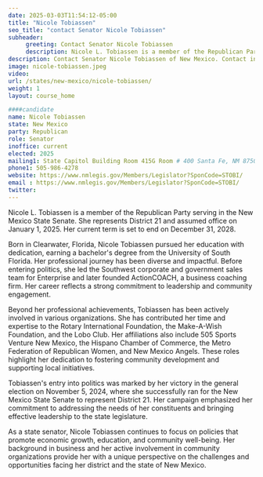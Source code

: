 ```yaml
---
date: 2025-03-03T11:54:12-05:00
title: "Nicole Tobiassen"
seo_title: "contact Senator Nicole Tobiassen"
subheader:
     greeting: Contact Senator Nicole Tobiassen
     description: Nicole L. Tobiassen is a member of the Republican Party serving in the New Mexico State Senate. She represents District 21 and assumed office on January 1, 2025. Her current term is set to end on December 31, 2028.
description: Contact Senator Nicole Tobiassen of New Mexico. Contact information for Nicole Tobiassen includes email address, phone number, and mailing address.
image: nicole-tobiassen.jpeg
video:
url: /states/new-mexico/nicole-tobiassen/
weight: 1
layout: course_home

####candidate
name: Nicole Tobiassen
state: New Mexico
party: Republican
role: Senator
inoffice: current
elected: 2025
mailing1: State Capitol Building Room 415G Room # 400 Santa Fe, NM 87501
phone1: 505-986-4278
website: https://www.nmlegis.gov/Members/Legislator?SponCode=STOBI/
email : https://www.nmlegis.gov/Members/Legislator?SponCode=STOBI/
twitter:
---
```

Nicole L. Tobiassen is a member of the Republican Party serving in the New Mexico State Senate. She represents District 21 and assumed office on January 1, 2025. Her current term is set to end on December 31, 2028.

Born in Clearwater, Florida, Nicole Tobiassen pursued her education with dedication, earning a bachelor's degree from the University of South Florida. Her professional journey has been diverse and impactful. Before entering politics, she led the Southwest corporate and government sales team for Enterprise and later founded ActionCOACH, a business coaching firm. Her career reflects a strong commitment to leadership and community engagement.

Beyond her professional achievements, Tobiassen has been actively involved in various organizations. She has contributed her time and expertise to the Rotary International Foundation, the Make-A-Wish Foundation, and the Lobo Club. Her affiliations also include 505 Sports Venture New Mexico, the Hispano Chamber of Commerce, the Metro Federation of Republican Women, and New Mexico Angels. These roles highlight her dedication to fostering community development and supporting local initiatives.

Tobiassen's entry into politics was marked by her victory in the general election on November 5, 2024, where she successfully ran for the New Mexico State Senate to represent District 21. Her campaign emphasized her commitment to addressing the needs of her constituents and bringing effective leadership to the state legislature.

As a state senator, Nicole Tobiassen continues to focus on policies that promote economic growth, education, and community well-being. Her background in business and her active involvement in community organizations provide her with a unique perspective on the challenges and opportunities facing her district and the state of New Mexico.
